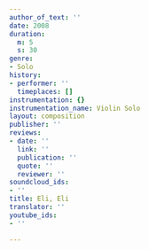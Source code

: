 ```yaml
---
author_of_text: ''
date: 2008
duration:
  m: 5
  s: 30
genre:
- Solo
history:
- performer: ''
  timeplaces: []
instrumentation: {}
instrumentation_name: Violin Solo
layout: composition
publisher: ''
reviews:
- date: ''
  link: ''
  publication: ''
  quote: ''
  reviewer: ''
soundcloud_ids:
- ''
title: Eli, Eli
translator: ''
youtube_ids:
- ''

---
```

